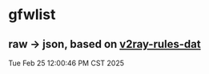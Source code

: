 # gfwlist
## raw -> json, based on [v2ray-rules-dat](https://github.com/Loyalsoldier/v2ray-rules-dat)
Tue Feb 25 12:00:46 PM CST 2025

